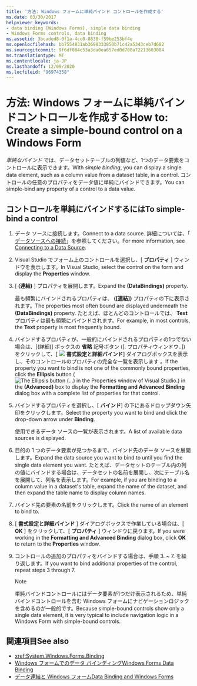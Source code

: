 ```yaml
---
title: '方法: Windows フォームに単純バインド コントロールを作成する'
ms.date: 03/30/2017
helpviewer_keywords:
- data binding [Windows Forms], simple data binding
- Windows Forms controls, data binding
ms.assetid: 3bcaded8-0f1a-4cc0-8830-f59be253bf4e
ms.openlocfilehash: bb7554831ab3698333850b71c42a5343ceb7d682
ms.sourcegitcommit: 9f6df084c53a3da0ea657ed0d708a72213683084
ms.translationtype: MT
ms.contentlocale: ja-JP
ms.lasthandoff: 12/09/2020
ms.locfileid: "96974358"
---
```

# <a name="how-to-create-a-simple-bound-control-on-a-windows-form"></a><span data-ttu-id="95745-102">方法: Windows フォームに単純バインドコントロールを作成する</span><span class="sxs-lookup"><span data-stu-id="95745-102">How to: Create a simple-bound control on a Windows Form</span></span>

<span data-ttu-id="95745-103">*単純なバインド* では、データセットテーブルの列値など、1つのデータ要素をコントロールに表示できます。</span><span class="sxs-lookup"><span data-stu-id="95745-103">With *simple binding*, you can display a single data element, such as a column value from a dataset table, in a control.</span></span> <span data-ttu-id="95745-104">コントロールの任意のプロパティをデータ値に単純にバインドできます。</span><span class="sxs-lookup"><span data-stu-id="95745-104">You can simple-bind any property of a control to a data value.</span></span>

## <a name="to-simple-bind-a-control"></a><span data-ttu-id="95745-105">コントロールを単純にバインドするには</span><span class="sxs-lookup"><span data-stu-id="95745-105">To simple-bind a control</span></span>

1. <span data-ttu-id="95745-106">データ ソースに接続します。</span><span class="sxs-lookup"><span data-stu-id="95745-106">Connect to a data source.</span></span> <span data-ttu-id="95745-107">詳細については、「 [データソースへの接続](/dotnet/framework/data/adonet/connecting-to-a-data-source)」を参照してください。</span><span class="sxs-lookup"><span data-stu-id="95745-107">For more information, see [Connecting to a Data Source](/dotnet/framework/data/adonet/connecting-to-a-data-source).</span></span>

2. <span data-ttu-id="95745-108">Visual Studio でフォーム上のコントロールを選択し、[ **プロパティ** ] ウィンドウを表示します。</span><span class="sxs-lookup"><span data-stu-id="95745-108">In Visual Studio, select the control on the form and display the **Properties** window.</span></span>

3. <span data-ttu-id="95745-109">[ **(連結)** ] プロパティを展開します。</span><span class="sxs-lookup"><span data-stu-id="95745-109">Expand the **(DataBindings)** property.</span></span>

     <span data-ttu-id="95745-110">最も頻繁にバインドされるプロパティは、 **([連結])** プロパティの下に表示されます。</span><span class="sxs-lookup"><span data-stu-id="95745-110">The properties most often bound are displayed underneath the **(DataBindings)** property.</span></span> <span data-ttu-id="95745-111">たとえば、ほとんどのコントロールでは、 **Text** プロパティは最も頻繁にバインドされます。</span><span class="sxs-lookup"><span data-stu-id="95745-111">For example, in most controls, the **Text** property is most frequently bound.</span></span>

4. <span data-ttu-id="95745-112">バインドするプロパティが、一般的にバインドされるプロパティの1つでない場合は、[(詳細)] ボックスの **省略** 記号ボタン ([. プロパティウィンドウ..]) をクリックして、[ ![ ](./media/how-to-create-a-simple-bound-control-on-a-windows-form/visual-studio-ellipsis-button.png) **書式設定と詳細バインド**] ダイアログボックスを表示し、そのコントロールのプロパティの完全な一覧を表示します 。</span><span class="sxs-lookup"><span data-stu-id="95745-112">If the property you want to bind is not one of the commonly bound properties, click the **Ellipsis** button (![The Ellipsis button (...) in the Properties window of Visual Studio.](./media/how-to-create-a-simple-bound-control-on-a-windows-form/visual-studio-ellipsis-button.png)) in the **(Advanced)** box to display the **Formatting and Advanced Binding** dialog box with a complete list of properties for that control.</span></span>

5. <span data-ttu-id="95745-113">バインドするプロパティを選択し、[ **バインド**] の下にあるドロップダウン矢印をクリックします。</span><span class="sxs-lookup"><span data-stu-id="95745-113">Select the property you want to bind and click the drop-down arrow under **Binding**.</span></span>

     <span data-ttu-id="95745-114">使用できるデータ ソースの一覧が表示されます。</span><span class="sxs-lookup"><span data-stu-id="95745-114">A list of available data sources is displayed.</span></span>

6. <span data-ttu-id="95745-115">目的の 1 つのデータ要素が見つかるまで、バインド先のデータ ソースを展開します。</span><span class="sxs-lookup"><span data-stu-id="95745-115">Expand the data source you want to bind to until you find the single data element you want.</span></span> <span data-ttu-id="95745-116">たとえば、データセットのテーブル内の列の値にバインドする場合は、データセットの名前を展開し、次にテーブル名を展開して、列名を表示します。</span><span class="sxs-lookup"><span data-stu-id="95745-116">For example, if you are binding to a column value in a dataset's table, expand the name of the dataset, and then expand the table name to display column names.</span></span>

7. <span data-ttu-id="95745-117">バインド先の要素の名前をクリックします。</span><span class="sxs-lookup"><span data-stu-id="95745-117">Click the name of an element to bind to.</span></span>

8. <span data-ttu-id="95745-118">[ **書式設定と詳細バインド** ] ダイアログボックスで作業している場合は、[ **OK** ] をクリックして、[ **プロパティ** ] ウィンドウに戻ります。</span><span class="sxs-lookup"><span data-stu-id="95745-118">If you were working in the **Formatting and Advanced Binding** dialog box, click **OK** to return to the **Properties** window.</span></span>

9. <span data-ttu-id="95745-119">コントロールの追加のプロパティをバインドする場合は、手順 3. ~ 7. を繰り返します。</span><span class="sxs-lookup"><span data-stu-id="95745-119">If you want to bind additional properties of the control, repeat steps 3 through 7.</span></span>

    > [!NOTE]
    > <span data-ttu-id="95745-120">単純バインドコントロールにはデータ要素が1つだけ表示されるため、単純バインドコントロールを含む Windows フォームにナビゲーションロジックを含めるのが一般的です。</span><span class="sxs-lookup"><span data-stu-id="95745-120">Because simple-bound controls show only a single data element, it is very typical to include navigation logic in a Windows Form with simple-bound controls.</span></span>

## <a name="see-also"></a><span data-ttu-id="95745-121">関連項目</span><span class="sxs-lookup"><span data-stu-id="95745-121">See also</span></span>

- <xref:System.Windows.Forms.Binding>
- [<span data-ttu-id="95745-122">Windows フォームでのデータ バインディング</span><span class="sxs-lookup"><span data-stu-id="95745-122">Windows Forms Data Binding</span></span>](windows-forms-data-binding.md)
- [<span data-ttu-id="95745-123">データ連結と Windows フォーム</span><span class="sxs-lookup"><span data-stu-id="95745-123">Data Binding and Windows Forms</span></span>](data-binding-and-windows-forms.md)
